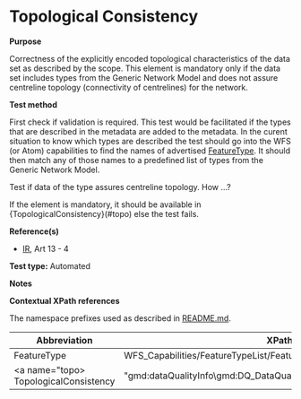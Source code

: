 
# Topological Consistency

**Purpose**	

Correctness of the explicitly encoded topological characteristics of the data set as described by the scope.
This element is mandatory only if the data set includes types from the Generic Network Model and does not assure centreline topology (connectivity of centrelines) for the network.

**Test method**	

First check if validation is required. This test would be facilitated if the types that are described in the metadata are added to the metadata. In the curent situation to know which types are described the test should go into the WFS (or Atom) capabilities to find the names of advertised [FeatureType](#FeatureType). It should then match any of those names to a predefined list of types from the Generic Network Model.

Test if data of the type assures centreline topology. How ...?

If the element is mandatory, it should be available in {TopologicalConsistency}(#topo) else the test fails.

**Reference(s)**	 

* [IR](./README.md#IR), Art 13 - 4

**Test type:** Automated

**Notes**

**Contextual XPath references**

The namespace prefixes used as described in [README.md](./README.md#namespaces).

Abbreviation                                   |  XPath expression (relative to gmd:MD_Metadata)
-----------------------------------------------| -------------------------------------------------------------------------
FeatureType <a name="FeatureType"></a>   | WFS_Capabilities/FeatureTypeList/FeatureType
<a name="topo></a> TopologicalConsistency	| "gmd:dataQualityInfo\gmd:DQ_DataQuality\gmd:report\DQ_TopologicalConsistency\result\DQ_QuantitativeResult\value